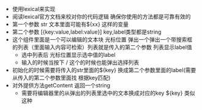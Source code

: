 - 使用lexical来实现
- 阅读lexical官方文档来校对你的代码逻辑 确保你使用的方法都是可靠有效的
- 第一个参数 str 文本里面可能有${xx} 这样的变量 
- 第二个参数 [{key:value,label:value}] key,label类型都是string
- 这个组件里面是一个可以编辑的文本块 光标位置 弹出一个弹出一个带搜索框的列表（里面输入内容可检索）列表就是传入的第二个参数 列表显示label值
  - 选中列表后 光标位置显示选中值的label
  - 输入的时候当按下 / 这个的时候也能弹出选择列表
- 初始化的时候需要将传入的str里面的${key} 换成第二个参数里面的label(需要从传入的第二个参数里面找 根据key匹配)
- 对外提供方法getContent 返回一个string
  - 需要将编辑器里的从弹出的列表里选中的文本换成对应的key ${key} 类似这种 